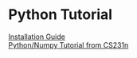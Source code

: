 # Python Tutorial
[Installation Guide](https://hackmd.io/@yQgYhimORGmkQrmqS-yKJg/BJeFlUPNU) <br>
[Python/Numpy Tutorial from CS231n](http://cs231n.github.io/python-numpy-tutorial/#numpy-broadcasting)
